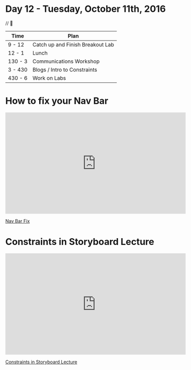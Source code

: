 # Day 12 - Tuesday, October 11th, 2016

 // :blue_heart:



Time        |   Plan   |
----------------|-------
9 - 12          | Catch up and Finish Breakout Lab
12 - 1   | Lunch
130 - 3 | Communications Workshop
3 - 430 | Blogs / Intro to Constraints
430 - 6 | Work on Labs

# How to fix your Nav Bar

<iframe width="560" height="315" src="https://www.youtube.com/embed/hHQk96tKc30?rel=0&modestbranding=1" frameborder="0" allowfullscreen></iframe><p><a href="https://www.youtube.com/watch?v=hHQk96tKc30">Nav Bar Fix</a></p>

# Constraints in Storyboard Lecture

<iframe width="560" height="315" src="https://www.youtube.com/embed/5F3ZCdg78wc?rel=0&modestbranding=1" frameborder="0" allowfullscreen></iframe><p><a href="https://www.youtube.com/watch?v=5F3ZCdg78wc">Constraints in Storyboard Lecture</a></p>